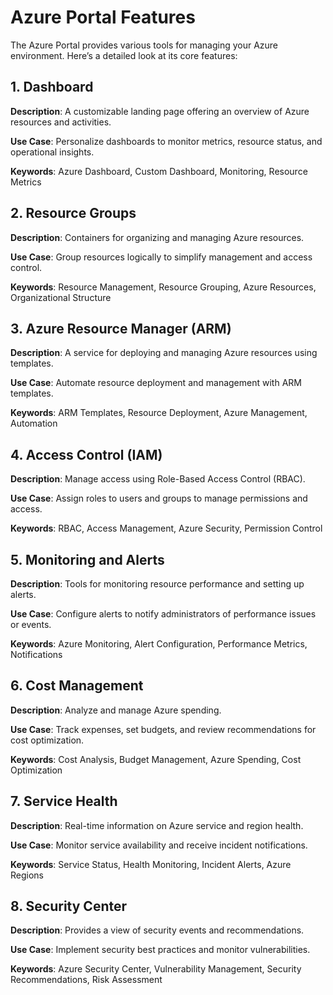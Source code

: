 # Azure Portal Features

The Azure Portal provides various tools for managing your Azure environment. Here’s a detailed look at its core features:

## 1. Dashboard

**Description**: A customizable landing page offering an overview of Azure resources and activities.

**Use Case**: Personalize dashboards to monitor metrics, resource status, and operational insights.

**Keywords**: Azure Dashboard, Custom Dashboard, Monitoring, Resource Metrics

## 2. Resource Groups

**Description**: Containers for organizing and managing Azure resources.

**Use Case**: Group resources logically to simplify management and access control.

**Keywords**: Resource Management, Resource Grouping, Azure Resources, Organizational Structure

## 3. Azure Resource Manager (ARM)

**Description**: A service for deploying and managing Azure resources using templates.

**Use Case**: Automate resource deployment and management with ARM templates.

**Keywords**: ARM Templates, Resource Deployment, Azure Management, Automation

## 4. Access Control (IAM)

**Description**: Manage access using Role-Based Access Control (RBAC).

**Use Case**: Assign roles to users and groups to manage permissions and access.

**Keywords**: RBAC, Access Management, Azure Security, Permission Control

## 5. Monitoring and Alerts

**Description**: Tools for monitoring resource performance and setting up alerts.

**Use Case**: Configure alerts to notify administrators of performance issues or events.

**Keywords**: Azure Monitoring, Alert Configuration, Performance Metrics, Notifications

## 6. Cost Management

**Description**: Analyze and manage Azure spending.

**Use Case**: Track expenses, set budgets, and review recommendations for cost optimization.

**Keywords**: Cost Analysis, Budget Management, Azure Spending, Cost Optimization

## 7. Service Health

**Description**: Real-time information on Azure service and region health.

**Use Case**: Monitor service availability and receive incident notifications.

**Keywords**: Service Status, Health Monitoring, Incident Alerts, Azure Regions

## 8. Security Center

**Description**: Provides a view of security events and recommendations.

**Use Case**: Implement security best practices and monitor vulnerabilities.

**Keywords**: Azure Security Center, Vulnerability Management, Security Recommendations, Risk Assessment

